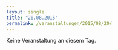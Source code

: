 ```yaml
---
layout: single
title: "20.08.2015"
permalink: /veranstaltungen/2015/08/20/
---
```


Keine Veranstaltung an diesem Tag.
